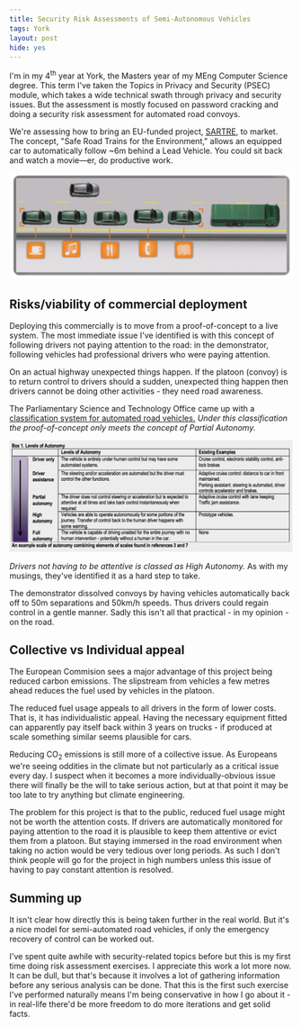 ```yaml
---
title: Security Risk Assessments of Semi-Autonomous Vehicles
tags: York
layout: post
hide: yes
---
```

I'm in my 4<sup>th</sup> year at York, the Masters year of my MEng Computer Science degree. This term I've taken the Topics in Privacy and Security (PSEC) module, which takes a wide technical swath through privacy and security issues. But the assessment is mostly focused on password cracking and doing a security risk assessment for automated road convoys.

We're assessing how to bring an EU-funded project, [SARTRE](https://en.wikipedia.org/wiki/Safe_Road_Trains_for_the_Environment), to market. The concept, "Safe Road Trains for the Environment," allows an equipped car to automatically follow ~6m behind a Lead Vehicle. You could sit back and watch a movie&mdash;er, do productive work.

<img src="/assets/writing/sartre-drivers-doing-activities.png" alt="SARTRE following drivers doing immersive non-driving tasks" width="600">
<!--more-->

## Risks/viability of commercial deployment

Deploying this commercially is to move from a proof-of-concept to a live system. The most immediate issue I've identified is with this concept of following drivers not paying attention to the road: in the demonstrator, following vehicles had professional drivers who were paying attention.

On an actual highway unexpected things happen. If the platoon (convoy) is to return control to drivers should a sudden, unexpected thing happen then drivers cannot be doing other activities - they need road awareness.

The Parliamentary Science and Technology Office came up with a [classification system for automated road vehicles.](http://researchbriefings.parliament.uk/ResearchBriefing/Summary/POST-PN-443) *Under this classification the proof-of-concept only meets the concept of Partial Autonomy.*

<img src="/assets/writing/hoc-autonomous-vehicle-levels.png" alt="UK Parliamentary Office of Science and Technology Analysis of scales of vehicle autonomy">

*Drivers not having to be attentive is classed as High Autonomy.* As with my musings, they've identified it as a hard step to take.

The demonstrator dissolved convoys by having vehicles automatically back off to 50m separations and 50km/h speeds. Thus drivers could regain control in a gentle manner. Sadly this isn't all that practical - in my opinion - on the road.

## Collective vs Individual appeal

The European Commision sees a major advantage of this project being reduced carbon emissions. The slipstream from vehicles a few metres ahead reduces the fuel used by vehicles in the platoon.

The reduced fuel usage appeals to all drivers in the form of lower costs. That is, it has individualistic appeal. Having the necessary equipment fitted can apparently pay itself back within 3 years on trucks - if produced at scale something similar seems plausible for cars.

Reducing CO<sub>2</sub> emissions is still more of a collective issue. As Europeans we're seeing oddities in the climate but not particularly as a critical issue every day. I suspect when it becomes a more individually-obvious issue there will finally be the will to take serious action, but at that point it may be too late to try anything but climate engineering.

The problem for this project is that to the public, reduced fuel usage might not be worth the attention costs. If drivers are automatically monitored for paying attention to the road it is plausible to keep them attentive or evict them from a platoon. But staying immersed in the road environment when taking no action would be very tedious over long periods. As such I don't think people will go for the project in high numbers unless this issue of having to pay constant attention is resolved.

## Summing up

It isn't clear how directly this is being taken further in the real world. But it's a nice model for semi-automated road vehicles, if only the emergency recovery of control can be worked out.

I've spent quite awhile with security-related topics before but this is my first time doing risk assessment exercises. I appreciate this work a lot more now. It can be dull, but that's because it involves a lot of gathering information before any serious analysis can be done. That this is the first such exercise I've performed naturally means I'm being conservative in how I go about it - in real-life there'd be more freedom to do more iterations and get solid facts.
